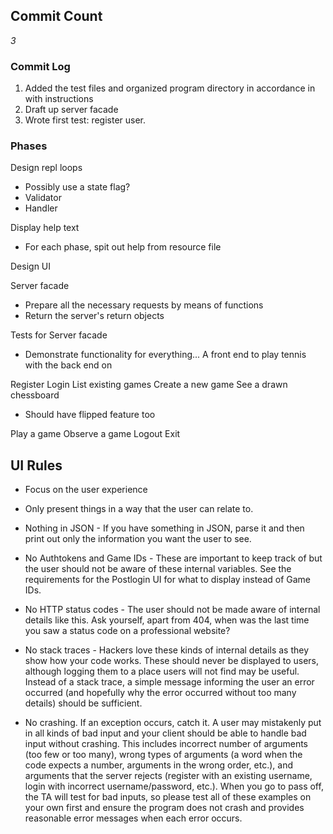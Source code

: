 ## Commit Count
_3_

### Commit Log
1. Added the test files and organized program directory in accordance in with instructions
2. Draft up server facade
3. Wrote first test: register user.

### Phases
Design repl loops
* Possibly use a state flag?
* Validator
* Handler

Display help text
* For each phase, spit out help from resource file

Design UI

Server facade
* Prepare all the necessary requests by means of functions
* Return the server's return objects

Tests for Server facade
* Demonstrate functionality for everything... A front end to play tennis with the back end on

Register
Login
List existing games
Create a new game
See a drawn chessboard
* Should have flipped feature too

Play a game
Observe a game
Logout
Exit


## UI Rules
* Focus on the user experience
* Only present things in a way that the user can relate to.

* Nothing in JSON - If you have something in JSON, parse it and then print out only the information you want the user to see.
* No Authtokens and Game IDs - These are important to keep track of but the user should not be aware of these internal variables. See the requirements for the Postlogin UI for what to display instead of Game IDs.
* No HTTP status codes - The user should not be made aware of internal details like this. Ask yourself, apart from 404, when was the last time you saw a status code on a professional website?
* No stack traces - Hackers love these kinds of internal details as they show how your code works. These should never be displayed to users, although logging them to a place users will not find may be useful. Instead of a stack trace, a simple message informing the user an error occurred (and hopefully why the error occurred without too many details) should be sufficient.
* No crashing. If an exception occurs, catch it. A user may mistakenly put in all kinds of bad input and your client should be able to handle bad input without crashing. This includes incorrect number of arguments (too few or too many), wrong types of arguments (a word when the code expects a number, arguments in the wrong order, etc.), and arguments that the server rejects (register with an existing username, login with incorrect username/password, etc.). When you go to pass off, the TA will test for bad inputs, so please test all of these examples on your own first and ensure the program does not crash and provides reasonable error messages when each error occurs.